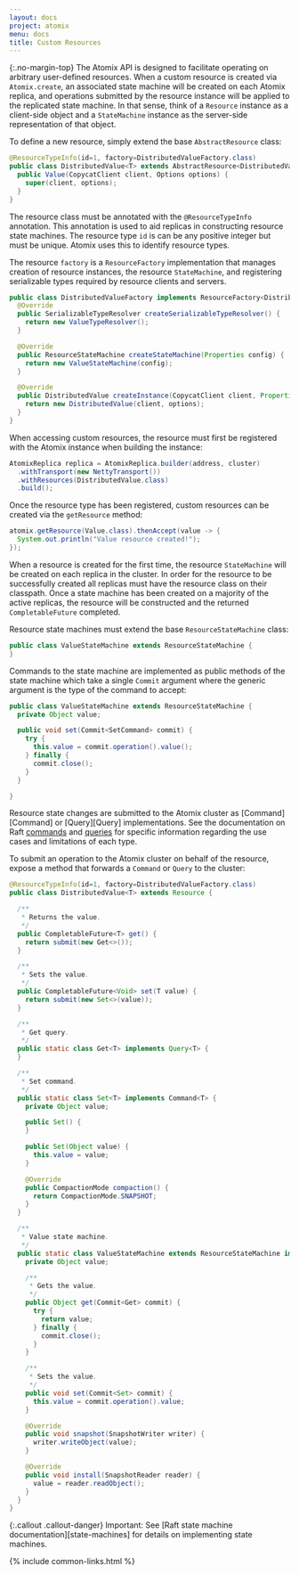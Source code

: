 ```yaml
---
layout: docs
project: atomix
menu: docs
title: Custom Resources
---
```


{:.no-margin-top}
The Atomix API is designed to facilitate operating on arbitrary user-defined resources. When a custom resource is created via `Atomix.create`, an associated state machine will be created on each Atomix replica, and operations submitted by the resource instance will be applied to the replicated state machine. In that sense, think of a `Resource` instance as a client-side object and a `StateMachine` instance as the server-side representation of that object.

To define a new resource, simply extend the base `AbstractResource` class:

```java
@ResourceTypeInfo(id=1, factory=DistributedValueFactory.class)
public class DistributedValue<T> extends AbstractResource<DistributedValue<T>> {
  public Value(CopycatClient client, Options options) {
    super(client, options);
  }
}
```

The resource class must be annotated with the `@ResourceTypeInfo` annotation. This annotation is used to aid replicas in constructing resource state machines. The resource type `id` is can be any positive integer but must be unique. Atomix uses this to identify resource types.

The resource `factory` is a `ResourceFactory` implementation that manages creation of resource instances, the resource `StateMachine`, and registering serializable types required by resource clients and servers.

```java
public class DistributedValueFactory implements ResourceFactory<DistributedValue<T>> {
  @Override
  public SerializableTypeResolver createSerializableTypeResolver() {
    return new ValueTypeResolver();
  }

  @Override
  public ResourceStateMachine createStateMachine(Properties config) {
    return new ValueStateMachine(config);
  }

  @Override
  public DistributedValue createInstance(CopycatClient client, Properties options) {
    return new DistributedValue(client, options);
  }
}
```

When accessing custom resources, the resource must first be registered with the Atomix instance when building the instance:

```java
AtomixReplica replica = AtomixReplica.builder(address, cluster)
  .withTransport(new NettyTransport())
  .withResources(DistributedValue.class)
  .build();
```

Once the resource type has been registered, custom resources can be created via the `getResource` method:

```java
atomix.getResource(Value.class).thenAccept(value -> {
  System.out.println("Value resource created!");
});
```

When a resource is created for the first time, the resource `StateMachine` will be created on each replica in the cluster. In order for the resource to be successfully created all replicas must have the resource class on their classpath. Once a state machine has been created on a majority of the active replicas, the resource will be constructed and the returned `CompletableFuture` completed.

Resource state machines must extend the base `ResourceStateMachine` class:

```java
public class ValueStateMachine extends ResourceStateMachine {
}
```

Commands to the state machine are implemented as public methods of the state machine which take a single `Commit` argument where the generic argument is the type of the command to accept:

```java
public class ValueStateMachine extends ResourceStateMachine {
  private Object value;

  public void set(Commit<SetCommand> commit) {
    try {
      this.value = commit.operation().value();
    } finally {
      commit.close();
    }
  }

}
```

Resource state changes are submitted to the Atomix cluster as [Command][Command] or [Query][Query] implementations. See the documentation on Raft [commands](#commands) and [queries](#queries) for specific information regarding the use cases and limitations of each type.

To submit an operation to the Atomix cluster on behalf of the resource, expose a method that forwards a `Command` or `Query` to the cluster:

```java
@ResourceTypeInfo(id=1, factory=DistributedValueFactory.class)
public class DistributedValue<T> extends Resource {

  /**
   * Returns the value.
   */
  public CompletableFuture<T> get() {
    return submit(new Get<>());
  }

  /**
   * Sets the value.
   */
  public CompletableFuture<Void> set(T value) {
    return submit(new Set<>(value));
  }

  /**
   * Get query.
   */
  public static class Get<T> implements Query<T> {
  }

  /**
   * Set command.
   */
  public static class Set<T> implements Command<T> {
    private Object value;

    public Set() {
    }

    public Set(Object value) {
      this.value = value;
    }

    @Override
    public CompactionMode compaction() {
      return CompactionMode.SNAPSHOT;
    }
  }

  /**
   * Value state machine.
   */
  public static class ValueStateMachine extends ResourceStateMachine implements Snapshottable {
    private Object value;

    /**
     * Gets the value.
     */
    public Object get(Commit<Get> commit) {
      try {
        return value;
      } finally {
        commit.close();
      }
    }

    /**
     * Sets the value.
     */
    public void set(Commit<Set> commit) {
      this.value = commit.operation().value;
    }

    @Override
    public void snapshot(SnapshotWriter writer) {
      writer.writeObject(value);
    }

    @Override
    public void install(SnapshotReader reader) {
      value = reader.readObject();
    }
  }
}
```

{:.callout .callout-danger}
Important: See [Raft state machine documentation][state-machines] for details on implementing state machines.

{% include common-links.html %}
